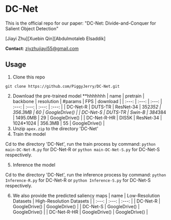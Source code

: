 # DC-Net
This is the official repo for our paper: "DC-Net: Divide-and-Conquer for Salient Object Detection"

[Jiayi Zhu][Xuebin Qin][Abdulmotaleb Elsaddik]

__Contact__: zjyzhujiayi55@gmail.com

## Usage
1. Clone this repo
```
git clone https://github.com/PiggyJerry/DC-Net.git
```
2. Download the pre-trained model
**hhhhhhh
| name | pretrain | backbone | resolution | #params | FPS | download |
| :---: | :---: | :---: | :---: | :---: | :---: | :---: |
| DC-Net-R | DUTS-TR | ResNet-34 | 352*352 | 356.3MB | 60 | GoogleDrive() |
| DC-Net-S | DUTS-TR | Swin-B | 384*384 | 1495.0MB | 29 | GoogleDrive() |
| DC-Net-R-HR | DIS5K | ResNet-34 | 1024*1024 | 356.3MB | 55 | GoogleDrive() |
3. Unzip `apex.zip` to the directory 'DC-Net'
4. Train the model

Cd to the directory 'DC-Net', run the train process by command: ```python main-DC-Net-R.py``` for DC-Net-R or ```python main-DC-Net-S.py``` for DC-Net-S respectively. 

5. Inference the model

Cd to the directory 'DC-Net', run the inference process by command: ```python Inference-R.py``` for DC-Net-R or ```python Inference-S.py``` for DC-Net-S respectively. 

6. We also provide the predicted saliency maps
| name | Low-Resolution Datasets | High-Resolution Datasets |
| :---: | :---: | :---: |
| DC-Net-R | GoogleDrive() | GoogleDrive() |
| DC-Net-S | GoogleDrive() | GoogleDrive() |
| DC-Net-R-HR | GoogleDrive() | GoogleDrive() |
